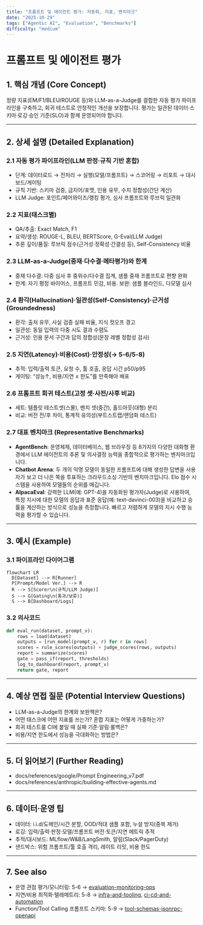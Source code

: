 ```yaml
---
title: "프롬프트 및 에이전트 평가: 자동화, 지표, 벤치마크"
date: "2025-10-29"
tags: ["Agentic AI", "Evaluation", "Benchmarks"]
difficulty: "medium"
---
```


# 프롬프트 및 에이전트 평가

## 1. 핵심 개념 (Core Concept)

정량 지표(EM/F1/BLEU/ROUGE 등)와 LLM-as-a-Judge를 결합한 자동 평가 파이프라인을 구축하고, 회귀 테스트로 안정적인 개선을 보장합니다. 평가는 일관된 데이터·스키마·로깅·승인 기준(SLO)과 함께 운영되어야 합니다.

---

## 2. 상세 설명 (Detailed Explanation)

### 2.1 자동 평가 파이프라인(LLM 판정·규칙 기반 혼합)
- 단계: 데이터로드 → 전처리 → 실행(모델/프롬프트) → 스코어링 → 리포트 → 대시보드/게이팅
- 규칙 기반: 스키마 검증, 금지어/포맷, 인용 유무, 수치 정합성(간단 계산)
- LLM Judge: 포인트/페어와이즈/랭킹 평가, 심사 프롬프트와 루브릭 일관화

### 2.2 지표(태스크별)
- QA/추출: Exact Match, F1
- 요약/생성: ROUGE-L, BLEU, BERTScore, G-Eval(LLM Judge)
- 추론 깊이/품질: 루브릭 점수(근거성·정확성·간결성 등), Self-Consistency 비율

### 2.3 LLM-as-a-Judge(중재·다수결·메타평가)와 한계
- 중재 다수결: 다중 심사 후 중위수/다수결 집계, 샘플 중재 프롬프트로 편향 완화
- 한계: 자기 평정 바이어스, 프롬프트 민감, 비용. 보완: 샘플 블라인드, 다모델 심사

### 2.4 환각(Hallucination)·일관성(Self-Consistency)·근거성(Groundedness)
- 환각: 출처 유무, 사실 검증 실패 비율, 지식 컷오프 경고
- 일관성: 동일 입력의 다중 시도 결과 수렴도
- 근거성: 인용 문서 구간과 답의 정합성(문장 레벨 정합성 검사)

### 2.5 지연(Latency)·비용(Cost)·안정성(→ 5-6/5-8)
- 추적: 입력/출력 토큰, 요청 수, 툴 호출, 응답 시간 p50/p95
- 게이팅: “성능↑, 비용/지연 ≤ 한도”를 만족해야 배포

### 2.6 프롬프트 회귀 테스트(고정 셋·사전/사후 비교)
- 세트: 템플릿 테스트셋(스몰), 벤치 셋(중간), 홀드아웃(대형) 분리
- 비교: 버전 전/후 차이, 통계적 유의성(부트스트랩/랜덤화 테스트)

### 2.7 대표 벤치마크 (Representative Benchmarks)
- **AgentBench**: 운영체제, 데이터베이스, 웹 브라우징 등 8가지의 다양한 대화형 환경에서 LLM 에이전트의 추론 및 의사결정 능력을 종합적으로 평가하는 벤치마크입니다.
- **Chatbot Arena**: 두 개의 익명 모델이 동일한 프롬프트에 대해 생성한 답변을 사용자가 보고 더 나은 쪽을 투표하는 크라우드소싱 기반의 벤치마크입니다. Elo 점수 시스템을 사용하여 모델들의 순위를 매깁니다.
- **AlpacaEval**: 강력한 LLM(예: GPT-4)을 자동화된 평가자(Judge)로 사용하여, 특정 지시에 대한 모델의 응답과 표준 응답(예: text-davinci-003)을 비교하고 승률을 계산하는 방식으로 성능을 측정합니다. 빠르고 저렴하게 모델의 지시 수행 능력을 평가할 수 있습니다.

---

## 3. 예시 (Example)

### 3.1 파이프라인 다이어그램
```mermaid
flowchart LR
  D[Dataset] --> R[Runner]
  P[Prompt/Model Ver.] --> R
  R --> S[Scorer\n(규칙/LLM Judge)]
  S --> G[Gating\n(통과/보류)]
  S --> B[Dashboard/Logs]
```

### 3.2 의사코드
```python
def eval_run(dataset, prompt_v):
    rows = load(dataset)
    outputs = [run_model(prompt_v, r) for r in rows]
    scores = rule_scores(outputs) + judge_scores(rows, outputs)
    report = summarize(scores)
    gate = pass_if(report, thresholds)
    log_to_dashboard(report, prompt_v)
    return gate, report
```

---

## 4. 예상 면접 질문 (Potential Interview Questions)

- LLM-as-a-Judge의 한계와 보완책은?
- 어떤 태스크에 어떤 지표를 쓰는가? 혼합 지표는 어떻게 가중하는가?
- 회귀 테스트를 CI에 붙일 때 실패 기준·알림·롤백은?
- 비용/지연 한도에서 성능을 극대화하는 방법은?

---

## 5. 더 읽어보기 (Further Reading)

- docs/references/google/Prompt Engineering_v7.pdf
- docs/references/anthropic/building-effective-agents.md

---

## 6. 데이터·운영 팁

- 데이터: i.i.d/도메인/시간 분할, OOD/적대 샘플 포함, 누설 방지(중복 제거)
- 로깅: 입력/출력·판정·모델/프롬프트 버전·토큰/지연 메트릭 추적
- 추적/대시보드: MLflow/W&B/LangSmith, 알림(Slack/PagerDuty)
- 샌드박스: 위험 프롬프트/툴 호출 격리, 레이트 리밋, 비용 한도

---

## 7. See also

- 운영 관점 평가/모니터링: 5-6 → [evaluation-monitoring-ops](../5-6-agentops-운영-and-자동화/evaluation-monitoring-ops.md)
- 지연/비용 최적화·텔레메트리: 5-8 → [infra-and-tooling](../5-8-데이터-and-인프라/infra-and-tooling.md), [ci-cd-and-automation](../5-8-데이터-and-인프라/ci-cd-and-automation.md)
- Function/Tool Calling 프롬프트 스키마: 5-9 → [tool-schemas-jsonrpc-openapi](../5-9-보안-and-프로토콜/tool-schemas-jsonrpc-openapi.md)
